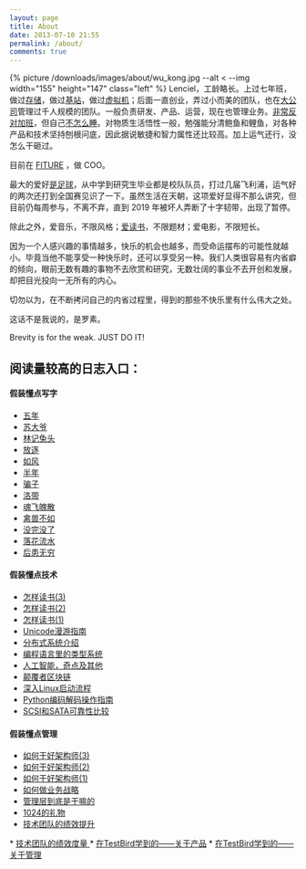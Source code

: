 ```yaml
---
layout: page
title: About
date: 2013-07-10 21:55
permalink: /about/
comments: true
---
```


{% picture /downloads/images/about/wu_kong.jpg --alt < --img width="155" height="147" class="left" %}
Lenciel，工龄略长。上过七年班，做过[存储](https://www.ibm.com/storage)，做过[基站](https://www.ericsson.com/)，做过[虚拟机](http://www.myriadgroup.com/)；后面一直创业，弄过小而美的团队，也在[大公司](https://baike.baidu.com/item/%E6%BB%A1%E5%B8%AE%E9%9B%86%E5%9B%A2/24525545?fr=aladdin)管理过千人规模的团队。一般负责研发、产品、运营，现在也管理业务。[非常反对加班](https://www.sohu.com/a/311607781_256833)，但自己[不怎么睡](/2022/04/how-much-sleep-is-good-enough/)。对物质生活悟性一般，勉强能分清鲍鱼和鲤鱼，对各种产品和技术坚持刨根问底，因此据说敏捷和智力属性还比较高。加上运气还行，没怎么干砸过。

目前在 [FITURE](https://www.fiture.com/cn/) ，做 COO。

最大的爱好[是足球](/2017/05/back-to-zju-2/)，从中学到研究生毕业都是校队队员，打过几届飞利浦，运气好的两次还打到全国赛见识了一下。虽然生活在天朝，这项爱好显得不那么讲究，但目前仍每周参与，不离不弃，直到 2019 年被坏人弄断了十字韧带，出现了暂停。

除此之外，爱音乐，不限风格；[爱读书](/docs/reading-list/)，不限题材；爱电影，不限短长。

因为一个人感兴趣的事情越多，快乐的机会也越多，而受命运摆布的可能性就越小。毕竟当他不能享受一种快乐时，还可以享受另一种。我们人类很容易有内省癖的倾向，眼前无数有趣的事物不去欣赏和研究，无数壮阔的事业不去开创和发展，却把目光投向一无所有的内心。

切勿以为，在不断拷问自己的内省过程里，得到的那些不快乐里有什么伟大之处。

这话不是我说的，是罗素。

Brevity is for the weak. JUST DO IT!

## 阅读量较高的日志入口：

#### **假装懂点写字**

*   <a href="/2020/03/five-years/" target="_blank">五年</a>
*   <a href="/2017/03/tale-of-an-old-man/" target="_blank">苏大爷</a>
*   <a href="/2019/11/hello-hello/" target="_blank">林记兔头</a>
*   <a href="/2021/09/cheer-me-up/" target="_blank">放逐</a>
*   <a href="/2021/07/like-a-wind/" target="_blank">如风</a>
*   <a href="/2010/03/half-a-year/" target="_blank">半年</a>
*   <a href="/2008/10/the-cheator/" target="_blank">骗子</a>
*   <a href="/2010/05/luo-dai-tour/" target="_blank">洛带</a>
*   <a href="/2008/10/memo-of-the-old-man/" target="_blank">魂飞魄散</a>
*   <a href="/2008/06/weng-an/" target="_blank">禽兽不如</a>
*   <a href="/2009/08/the-rain-stopped/" target="_blank">没完没了</a>
*   <a href="/2008/05/forget-everything/" target="_blank">落花流水</a>
*   <a href="/2008/07/write-no-letter/" target="_blank">后患无穷</a>

#### **假装懂点技术**

*   <a title="怎样读书(3)" href="https://lenciel.com/2020/02/how-to-read-the-books-part-3/" target="_blank">怎样读书(3)</a>
*   <a title="怎样读书(2)" href="https://lenciel.com/2020/02/how-to-read-the-books-part-2/" target="_blank">怎样读书(2)</a>
*   <a title="怎样读书(1)" href="https://lenciel.com/2020/02/how-to-read-the-books-part-1/" target="_blank">怎样读书(1)</a>
*   <a title="Unicode漫游指南" href="https://lenciel.com/docs/unicode-complete/" target="_blank">Unicode漫游指南</a>
*   <a title="分布式系统介绍" href="https://lenciel.com/2018/04/distributed-system-introduction/" target="_blank">分布式系统介绍</a>
*   <a href="https://lenciel.com/2016/09/types-in-programming-languages/" target="_blank">编程语言里的类型系统</a>
*   <a href="https://lenciel.com/2016/03/alphago-and-ai/" target="_blank">人工智能，奇点及其他</a>
*   <a href="https://lenciel.com/2018/01/blockchain-myth/" target="_blank">颠覆者区块链</a>
*   <a href="/docs/dive-into-linux-boot/" target="_blank">深入Linux启动流程</a>
*   <a href="https://lenciel.com/docs/unicode-in-python/" target="_blank">Python编码解码操作指南</a>
*   <a href="https://lenciel.com/docs/scsi-sata-reliability" target="_blank">SCSI和SATA可靠性比较</a>

#### **假装懂点管理**

*   <a href="/2021/03/how-to-work-as-an-architect-3/" target="_blank">如何干好架构师(3)</a>
*   <a href="/2021/03/how-to-work-as-an-architect-2/" target="_blank">如何干好架构师(2)</a>
*   <a href="/2021/02/how-to-work-as-an-architect-1/" target="_blank">如何干好架构师(1)</a>
*   <a href="https://lenciel.com/2020/03/how-to-write-business-strategy/" target="_blank">如何做业务战略</a>
*   <a href="https://lenciel.com/2020/03/what-do-you-do-as-an-executive/" target="_blank">管理层到底是干嘛的</a>
*   <a href="https://lenciel.com/2019/10/how-to-treat-your-30-years-career-as-a-product/" target="_blank">1024的礼物</a>
*   <a href="/2018/08/how-to-improve-tech-organization-performance/" target="_blank">技术团队的绩效提升
</a>
*   <a href="/2018/08/how-to-measure-tech-organization-performance/" target="_blank">技术团队的绩效度量
</a>
*   <a href="https://lenciel.com/2016/10/product-things-i-learned-at-testbird/" target="_blank">在TestBird学到的——关于产品</a>
*   <a href="https://lenciel.com/2016/10/management-things-i-learned-at-testbird/" target="_blank">在TestBird学到的——关于管理</a>

 [3]: https://lenciel.com/2010/03/half-a-year/
 [4]: https://lenciel.com/2008/10/the-cheator/
 [5]: https://lenciel.com/2010/05/luo-dai-tour/
 [6]: https://lenciel.com/2008/10/memo-of-the-old-man/
 [7]: https://lenciel.com/2008/06/weng-an/
 [8]: https://lenciel.com/docs/dive-into-linux-boot/
